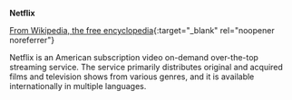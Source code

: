 **Netflix**<br>

[From Wikipedia, the free encyclopedia](https://en.wikipedia.org/wiki/Netflix){:target="\_blank" rel="noopener noreferrer"}

Netflix is an American subscription video on-demand over-the-top streaming service. The service primarily distributes original and acquired films and television shows from various genres, and it is available internationally in multiple languages.
